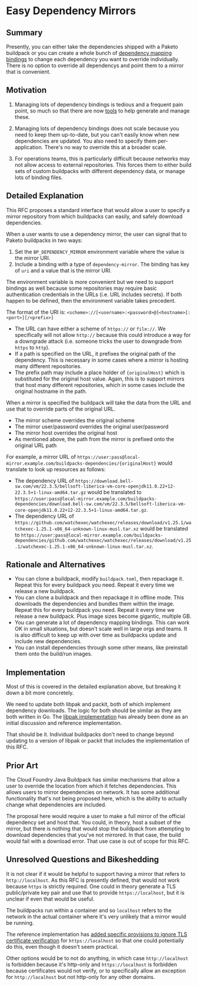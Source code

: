 # Easy Dependency Mirrors

## Summary

Presently, you can either take the dependencies shipped with a Paketo buildpack or you can create a whole bunch of [dependency mapping bindings](https://paketo.io/docs/howto/configuration/#dependency-mappings) to change each dependency you want to override individually. There is no option to override all dependencys and point them to a mirror that is convenient.

## Motivation

1. Managing lots of dependency bindings is tedious and a frequent pain point, so much so that there are now [tools](https://github.com/dmikusa/binding-tool) to help generate and manage these.

2. Managing lots of dependency bindings does not scale because you need to keep them up-to-date, but you can't easily know when new dependencies are updated. You also need to specify them per-application. There's no way to override this at a broader scale.

3. For operations teams, this is particularly difficult because networks may not allow access to external repositories. This forces them to either build sets of custom buildpacks with different dependency data, or manage lots of binding files.

## Detailed Explanation

This RFC proposes a standard interface that would allow a user to specify a mirror repository from which buildpacks can easily, and safely download dependencies.

When a user wants to use a dependency mirror, the user can signal that to Paketo buildpacks in two ways:

1. Set the `BP_DEPENDENCY_MIRROR` environment variable where the value is the mirror URI.
2. Include a binding with a type of `dependency-mirror`. The binding has key of `uri` and a value that is the mirror URI.

The environment variable is more convenient but we need to support bindings as well because some repositories may require basic authentication credentials in the URLs (i.e. URL includes secrets). If both happen to be defined, then the environment variable takes precedent.

The format of the URI is: `<scheme>://[<username>:<password>@]<hostname>[:<port>][/<prefix>]`

- The URL can have either a scheme of `https://` or `file://`. We specifically will not allow `http://` because this could introduce a way for a downgrade attack (i.e. someone tricks the user to downgrade from `https` to `http`).
- If a path is specified on the URL, it prefixes the original path of the dependency. This is necessary in some cases where a mirror is hosting many different repositories.
- The prefix path may include a place holder of `{originalHost}` which is substituted for the original host value. Again, this is to support mirrors that host many different repositories, which in some cases include the original hostname in the path.

When a mirror is specified the buildpack will take the data from the URL and use that to override parts of the original URL.

- The mirror scheme overrides the original scheme
- The mirror user/password overrides the original user/password
- The mirror host overrides the original host
- As mentioned above, the path from the mirror is prefixed onto the original URL path

For example, a mirror URL of `https://user:pass@local-mirror.example.com/buildpacks-dependencies/{originalHost}` would translate to look up resources as follows:

- The dependency URL of `https://download.bell-sw.com/vm/22.3.5/bellsoft-liberica-vm-core-openjdk11.0.22+12-22.3.5+1-linux-amd64.tar.gz` would be translated to `https://user:pass@local-mirror.example.com/buildpacks-dependencies/download.bell-sw.com/vm/22.3.5/bellsoft-liberica-vm-core-openjdk11.0.22+12-22.3.5+1-linux-amd64.tar.gz`.
- The dependency URL of `https://github.com/watchexec/watchexec/releases/download/v1.25.1/watchexec-1.25.1-x86_64-unknown-linux-musl.tar.xz` would be translated to `https://user:pass@local-mirror.example.com/buildpacks-dependencies/github.com/watchexec/watchexec/releases/download/v1.25.1/watchexec-1.25.1-x86_64-unknown-linux-musl.tar.xz`.

## Rationale and Alternatives

- You can clone a buildpack, modify `buildpack.toml`, then repackage it. Repeat this for every buildpack you need. Repeat it every time we release a new buildpack.
- You can clone a buildpack and then repackage it in offline mode. This downloads the dependencies and bundles them within the image. Repeat this for every buildpack you need. Repeat it every time we release a new buildpack. Plus image sizes become gigantic, multiple GB.
- You can generate a lot of dependency mapping bindings. This can work OK in small situations, but doesn't scale well in large orgs and teams. It is also difficult to keep up with over time as buildpacks update and include new dependencies.
- You can install dependencies through some other means, like preinstall them onto the build/run images.

## Implementation

Most of this is covered in the detailed explanation above, but breaking it down a bit more concretely.

We need to update both libpak and packit, both of which implement dependency downloads. The logic for both should be similar as they are both written in Go. The [libpak implementation](https://github.com/paketo-buildpacks/libpak/pull/315) has already been done as an initial discussion and reference implementation.

That should be it. Individual buildpacks don't need to change beyond updating to a version of libpak or packit that includes the implementation of this RFC.

## Prior Art

The Cloud Foundry Java Buildpack has similar mechanisms that allow a user to override the location from which it fetches dependencies. This allows users to mirror dependencies on network. It has some additional functionality that's not being proposed here, which is the ability to actually change what dependencies are included.

The proposal here would require a user to make a full mirror of the official dependency set and host that. You could, in theory, host a subset of the mirror, but there is nothing that would stop the buildpack from attempting to download dependencies that you've not mirrored. In that case, the build would fail with a download error. That use case is out of scope for this RFC.

## Unresolved Questions and Bikeshedding

It is not clear if it would be helpful to support having a mirror that refers to `http://localhost`. As this RFC is presently defined, that would not work because `https` is strictly required. One could in theory generate a TLS public/private key pair and use that to provide `https://localhost`, but it is unclear if even that would be useful.

The buildpacks run within a container and so `localhost` refers to the network in the actual container where it's very unlikely that a mirror would be running.

The reference implementation has [added specific provisions to ignore TLS certificate verification](https://github.com/paketo-buildpacks/libpak/pull/315/files#diff-625820113ce65f5b34f51f253e0de063c353a0e5ef82c7e49b898e1100a81ddcR339-R344) for `https://localhost` so that one could potentially do this, even though it doesn't seem practical.

Other options would be to not do anything, in which case `http://localhost` is forbidden because it's http-only and `https://localhost` is forbidden because certificates would not verify, or to specifically allow an exception for `http://localhost` but not http-only for any other domains.
